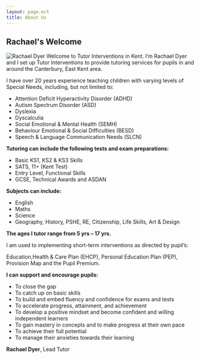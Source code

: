 ```yaml
---
layout: page.ect
title: About Us
---
```

## Rachael's Welcome
![Rachael Dyer](/img/rachael-avatar.jpg)
Welcome to Tutor Interventions in Kent. I’m Rachael Dyer and I set up Tutor Interventions to provide tutoring services for pupils in and around the Canterbury, East Kent area.

I have over 20 years experience teaching children with varying levels of Special Needs, including, but not limited to:

* Attention Deficit Hyperactivity Disorder (ADHD)
* Autism Spectrum Disorder (ASD)
* Dyslexia
* Dyscalculia
* Social Emotional & Mental Health (SEMH)
* Behaviour Emotional & Social Difficulties (BESD)
* Speech & Language Communication Needs (SLCN)

**Tutoring can include the following tests and exam preparations:**

* Basic KS1, KS2 & KS3 Skills
* SATS, 11+ (Kent Test)
* Entry Level, Functional Skills
* GCSE, Technical Awards and ASDAN

**Subjects can include:**

* English
* Maths
* Science
* Geography, History, PSHE, RE, Citizenship, Life Skills, Art & Design

**The ages I tutor range from 5 yrs – 17 yrs.**

I am used to implementing short-term interventions as directed by pupil’s:

Education,Health & Care Plan (EHCP), Personal Education Plan (PEP), Provision Map and the Pupil Premium.

**I can support and encourage pupils:**

* To close the gap
* To catch up on basic skills
* To build and embed fluency and confidence for exams and tests
* To accelerate progress, attainment, and achievement
* To develop a positive mindset and become confident and willing independent learners
* To gain mastery in concepts and to make progress at their own pace
* To achieve their full potential
* To manage their anxieties towards their learning

**Rachael Dyer**, Lead Tutor

